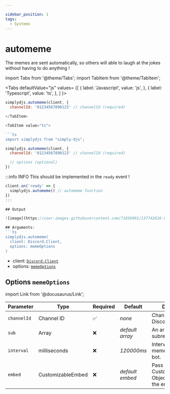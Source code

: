 ```yaml
---

sidebar_position: 1
tags:
  - Systems
---
```


# automeme

The memes are sent automatically, so others will able to laugh at the jokes without having to do anything !

import Tabs from '@theme/Tabs';
import TabItem from '@theme/TabItem';

<Tabs
  defaultValue="js"
  values= {[
    { label: 'Javascript', value: 'js', },
    { label: 'Typescript', value: 'ts', },
  ]
}>
<TabItem value="js">

```js
simplydjs.automeme(client, { 
  channelId: '01234567890123' // channelId (required)

</TabItem>

<TabItem value="ts">

```ts
import simplydjs from "simply-djs";
```

</TabItem>

</Tabs>

```js
simplydjs.automeme(client, { 
  channelId: '01234567890123' // channelId (required)

  // options (optional)
})
```


:::info INFO
This should be implemented in the `ready` event !

```js
client.on('ready' => {
  simplydjs.automeme() // automeme function
})
:::

## Output

![image](https://user-images.githubusercontent.com/71836991/137742616-05fc1330-aeef-4f40-9031-1d81e93ff705.png)

## Arguments:
```ts
simplydjs.automeme(
  client: Discord.Client,
  options: memeOptions
)
```

- client: [`Discord.Client`](https://discord.js.org/#/docs/discord.js/stable/class/Client)
- options: [`memeOptions`](#options-memeoptions)

## Options `memeOptions`

import Link from '@docusaurus/Link';

| Parameter | Type | Required | Default    | Description |
| --------- | ----- | -------- | -------- | ---------- |
| `channelId`       | <Link to="https://discord.js.org/#/docs/discord.js/stable/class/Channel?scrollTo=id">Channel ID</Link>       | ✅        | _none_     | Channel ID of a Discord `TextChannel`    |
| `sub` | <Link to="https://developer.mozilla.org/en-US/docs/Web/JavaScript/Reference/Global_Objects/Array">Array</Link> | ❌        | _default array_  | An array of custom subreddits                            |
| `interval`   | <Link to="https://developer.mozilla.org/en-US/docs/Web/JavaScript/Reference/Global_Objects/String">milliseconds</Link>     | ❌        | _120000ms_ | Interval between memes sent by the bot. |
| `embed` | <Link to="/docs/types/CustomizableEmbed">CustomizableEmbed</Link>         | ❌        | _default embed_  | Pass an CustomizableEmbed Object to customize the embed  |
